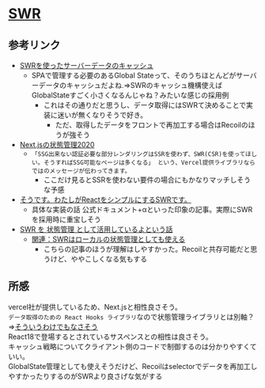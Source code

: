 # [SWR](https://swr.vercel.app/ja)

## 参考リンク

- [SWRを使ったサーバーデータのキャッシュ](https://swr.vercel.app/ja)
  - SPAで管理する必要のあるGlobal Stateって、そのうちほとんどがサーバーデータのキャッシュだよね.=>SWRのキャッシュ機構使えばGlobalStateすごく小さくなるんじゃね？みたいな感じの採用例
    - これはその通りだと思うし、データ取得にはSWRて決めることで実装に迷いが無くなりそうで好き。
      - ただ、取得したデータをフロントで再加工する場合はRecoilのほうが強そう
- [Next.jsの状態管理2020](https://zenn.dev/takepepe/articles/state-manegement-in-nextjs-2020)
  - `「SSG出来ない認証必要な部分レンダリングはSSRを使わず、SWR(CSR)を使ってほしい。そうすればSSG可能なページは多くなる」 という、Vercel提供ライブラリならではのメッセージが伝わってきます。`
    - ここだけ見るとSSRを使わない要件の場合にもかなりマッチしそうな予感
- [そうです。わたしがReactをシンプルにするSWRです。](https://zenn.dev/uttk/articles/b3bcbedbc1fd00)
  - 具体な実装の話 公式ドキュメント+αといった印象の記事。実際にSWRを採用時に重宝しそう
- [SWR を 状態管理 として活用しているよという話](https://zenn.dev/itizawa/articles/9f71e1f636d3d2#global-state-%E3%81%A8%E3%81%97%E3%81%A6%E3%81%AE-swr-%E3%81%AE%E6%B4%BB%E7%94%A8%E4%BA%8B%E4%BE%8B)
  - [関連：SWRはローカルの状態管理としても使える](https://zenn.dev/tak_iwamoto/articles/39aefec675c323)
    - こちらの記事のほうが理解はしやすかった。Recoilと共存可能だと思うけど、ややこしくなる気もする

## 所感

vercel社が提供しているため、Next.jsと相性良さそう。  
`データ取得のための React Hooks ライブラリ`なので状態管理ライブラリとは別軸？  
=>[そういうわけでもなさそう](https://zenn.dev/itizawa/articles/9f71e1f636d3d2#global-state-%E3%81%A8%E3%81%97%E3%81%A6%E3%81%AE-swr-%E3%81%AE%E6%B4%BB%E7%94%A8%E4%BA%8B%E4%BE%8B)  
React18で登場するとされているサスペンスとの相性は良さそう。  
キャッシュ戦略についてクライアント側のコードで制御するのは分かりやすくていい。  
GlobalState管理としても使えそうだけど、Recoilはselectorでデータを再加工しやすかったりするのがSWRより良さげな気がする